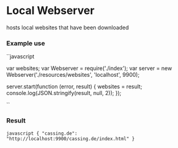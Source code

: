 # Local Webserver 
hosts local websites that have been downloaded

### Example use 
``javascript 

var websites;
var Webserver = require('./index');
var server = new Webserver('./resources/websites', 'localhost', 9900);

server.start(function (error, result) {
    websites = result;
    console.log(JSON.stringify(result, null, 2));
});

``

### Result 

``javascript
{
    "cassing.de": "http://localhost:9900/cassing.de/index.html"
}
``